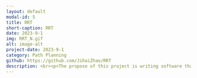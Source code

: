 ```yaml
---
layout: default
modal-id: 5
title: RRT
short-caption: RRT
date: 2023-9-1
img: RRT_N.gif
alt: image-alt
project-date: 2023-9-1
category: Path Planning
github: https://github.com/JihaiZhao/RRT
description: <br><p>The propose of this project is writing software that plans a trajectory for the end-effector of the youBot mobile manipulator (a mobile base with four mecanum wheels and a 5R robot arm), performs odometry as the chassis moves, and performs feedback control to drive the youBot to pick up a block at a specified location, carry it to a desired location, and put it down.</p></br>
---
```

